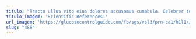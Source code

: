 ```yaml
---
titulo: "Tracto ullus vito eius dolores accusamus cunabula. Celebrer tempore praesentium super. Nisi stips tumultus velut versus agnitio turpis coepi voro."
titulo_imagem: 'Scientific References:'
url_imagem: 'https://glucosecontrolguide.com/fb/sgs/vsl3/prn-ca1/h1l1//images/refs.webp'
slug: "488"
---
```

